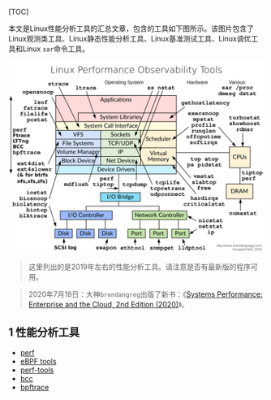 [TOC]

本文是Linux性能分析工具的汇总文章，包含的工具如下图所示。该图片包含了Linux观测类工具、Linux静态性能分析工具、Linux基准测试工具、Linux调优工具和Linux `sar`命令工具。

<img src="https://raw.githubusercontent.com/tupelo-shen/my_test/master/doc/linux/%E6%80%A7%E8%83%BD%E4%BC%98%E5%8C%96/eBPF/images/linux_observability_tools.png">

> 这里列出的是2019年左右的性能分析工具。请注意是否有最新版的程序可用。

> 2020年7月18日：大神`brendangreg`出版了新书：《[Systems Performance: Enterprise and the Cloud, 2nd Edition (2020)](http://www.brendangregg.com/systems-performance-2nd-edition-book.html)》。

## 1 性能分析工具

* [perf](http://www.brendangregg.com/perf.html)
* [eBPF tools](http://www.brendangregg.com/ebpf.html)
* [perf-tools](https://github.com/brendangregg/perf-tools)
* [bcc](https://github.com/iovisor/bcc#tools)
* [bpftrace](https://github.com/iovisor/bpftrace#tools)


